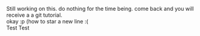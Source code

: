 Still working on this. do nothing for the time being. come back and you will receive a a git tutorial.  
okay :p (how to star a new line :(  
Test Test
